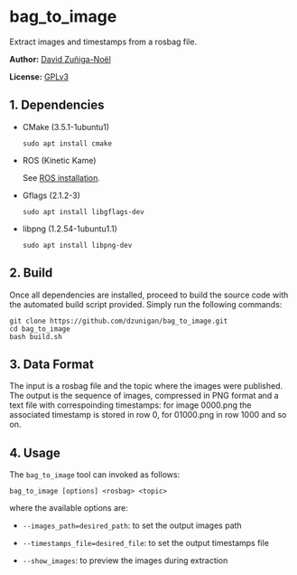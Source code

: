 # bag_to_image
Extract images and timestamps from a rosbag file.

**Author:** [David Zuñiga-Noël](http://mapir.isa.uma.es/mapirwebsite/index.php/people/270)

**License:**  [GPLv3](https://raw.githubusercontent.com/dzunigan/calibration2d/master/LICENSE.txt)

## 1. Dependencies

* CMake (3.5.1-1ubuntu1)
   ```
   sudo apt install cmake
   ```
* ROS (Kinetic Kame)

   See [ROS installation](http://wiki.ros.org/kinetic/Installation).

* Gflags (2.1.2-3)
   ```
   sudo apt install libgflags-dev
   ```
* libpng (1.2.54-1ubuntu1.1)
   ```
   sudo apt install libpng-dev
   ```
   
## 2. Build

Once all dependencies are installed, proceed to build the source code with the automated build script provided. Simply run the following commands:
```
git clone https://github.com/dzunigan/bag_to_image.git
cd bag_to_image
bash build.sh
```

## 3. Data Format

The input is a rosbag file and the topic where the images were published. The output is the sequence of images, compressed in PNG format and a text file with correspoinding timestamps: for image 0000.png the associated timestamp is stored in row 0, for 01000.png in row 1000 and so on.

## 4. Usage

The `bag_to_image` tool can invoked as follows:
```
bag_to_image [options] <rosbag> <topic>
```
where the available options are:

* `--images_path=desired_path`: to set the output images path

* `--timestamps_file=desired_file`: to set the output timestamps file

* `--show_images`: to preview the images during extraction
